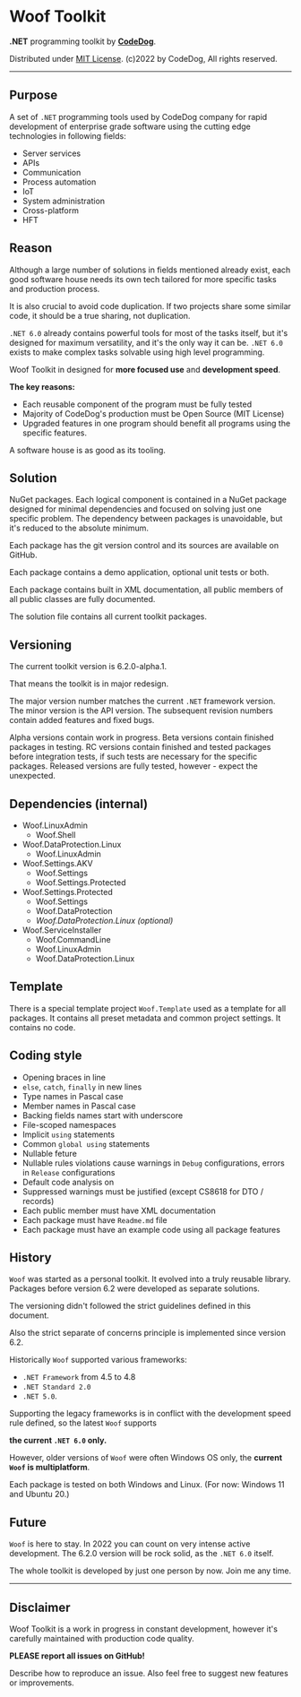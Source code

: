 # Woof Toolkit

**.NET** programming toolkit by **[CodeDog](https://www.codedog.pl)**.

Distributed under [MIT License](https://en.wikipedia.org/wiki/MIT_License).
(c)2022 by CodeDog, All rights reserved.

---

## Purpose

A set of `.NET` programming tools used by CodeDog company for rapid development
of enterprise grade software using the cutting edge technologies in following
fields:

- Server services
- APIs
- Communication
- Process automation
- IoT
- System administration
- Cross-platform
- HFT

## Reason

Although a large number of solutions in fields mentioned already exist,
each good software house needs its own tech tailored for more specific
tasks and production process.

It is also crucial to avoid code duplication. If two projects share some
similar code, it should be a true sharing, not duplication.

`.NET 6.0` already contains powerful tools for most of the tasks itself, but
it's designed for maximum versatility, and it's the only way it can be.
`.NET 6.0` exists to make complex tasks solvable using high level programming.

Woof Toolkit in designed for **more focused use** and **development speed**.

**The key reasons:**
- Each reusable component of the program must be fully tested
- Majority of CodeDog's production must be Open Source (MIT License)
- Upgraded features in one program should benefit all programs using
  the specific features.

A software house is as good as its tooling.

## Solution

NuGet packages. Each logical component is contained in a NuGet package
designed for minimal dependencies and focused on solving just one specific
problem. The dependency between packages is unavoidable, but it's reduced
to the absolute minimum.

Each package has the git version control and its sources are available on
GitHub.

Each package contains a demo application, optional unit tests or both.

Each package contains built in XML documentation, all public members of
all public classes are fully documented.

The solution file contains all current toolkit packages.

## Versioning

The current toolkit version is 6.2.0-alpha.1.

That means the toolkit is in major redesign.

The major version number matches the current `.NET` framework version.
The minor version is the API version.
The subsequent revision numbers contain added features and fixed bugs.

Alpha versions contain work in progress.
Beta versions contain finished packages in testing.
RC versions contain finished and tested packages before integration tests,
if such tests are necessary for the specific packages.
Released versions are fully tested, however - expect the unexpected.

## Dependencies (internal)

- Woof.LinuxAdmin
  - Woof.Shell
- Woof.DataProtection.Linux
  - Woof.LinuxAdmin
- Woof.Settings.AKV
  - Woof.Settings
  - Woof.Settings.Protected
- Woof.Settings.Protected
  - Woof.Settings
  - Woof.DataProtection
  - *Woof.DataProtection.Linux (optional)*
- Woof.ServiceInstaller
  - Woof.CommandLine
  - Woof.LinuxAdmin
  - Woof.DataProtection.Linux

## Template

There is a special template project `Woof.Template` used as a template
for all packages. It contains all preset metadata and common project settings.
It contains no code.

## Coding style

- Opening braces in line
- `else`, `catch`, `finally` in new lines
- Type names in Pascal case
- Member names in Pascal case
- Backing fields names start with underscore
- File-scoped namespaces
- Implicit `using` statements
- Common `global using` statements
- Nullable feture
- Nullable rules violations cause warnings in `Debug` configurations,
  errors in `Release` configurations
- Default code analysis on
- Suppressed warnings must be justified (except CS8618 for DTO / records)
- Each public member must have XML documentation
- Each package must have `Readme.md` file
- Each package must have an example code using all package features

## History

`Woof` was started as a personal toolkit. It evolved into a truly reusable
library. Packages before version 6.2 were developed as separate solutions.

The versioning didn't followed the strict guidelines defined in this
document.

Also the strict separate of concerns principle is implemented since version 6.2.

Historically `Woof` supported various frameworks:
 - `.NET Framework` from  4.5 to 4.8
 - `.NET Standard 2.0`
 - `.NET 5.0`.

Supporting the legacy frameworks is in conflict with the development speed rule
defined, so the latest `Woof` supports

**the current `.NET 6.0` only.**

However, older versions of `Woof` were often Windows OS only,
the **current `Woof` is multiplatform**.

Each package is tested on both Windows and Linux.
(For now: Windows 11 and Ubuntu 20.)

## Future

`Woof` is here to stay. In 2022 you can count on very intense active
development. The 6.2.0 version will be rock solid, as the `.NET 6.0`
itself.

The whole toolkit is developed by just one person by now.
Join me any time.

---

## Disclaimer

Woof Toolkit is a work in progress in constant development,
however it's carefully maintained with production code quality.

**PLEASE report all issues on GitHub!**

Describe how to reproduce an issue.
Also feel free to suggest new features or improvements.